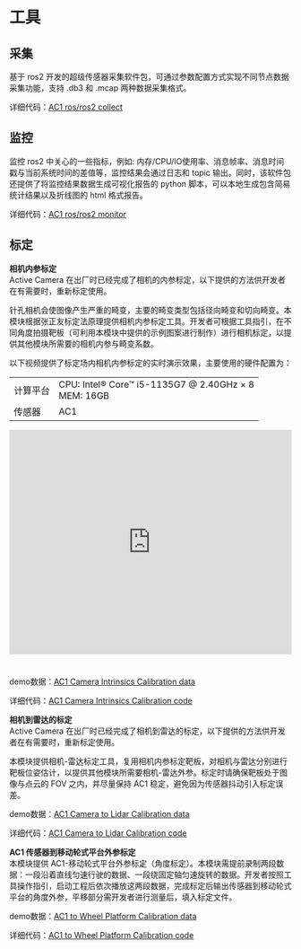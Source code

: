 # 工具  
## 采集  
基于 ros2 开发的超级传感器采集软件包，可通过参数配置方式实现不同节点数据采集功能，支持 .db3 和 .mcap 两种数据采集格式。  

详细代码：[AC1 ros/ros2 collect](https://github.com/RoboSense-Robotics/rs_collect)  

## 监控  
监控 ros2 中关心的一些指标，例如: 内存/CPU/IO使用率、消息帧率、消息时间戳与当前系统时间的差值等，监控结果会通过日志和 topic 输出。同时，该软件包还提供了将监控结果数据生成可视化报告的 python 脚本，可以本地生成包含简易统计结果以及折线图的 html 格式报告。  

详细代码：[AC1 ros/ros2 monitor](https://github.com/RoboSense-Robotics/rs_monitor)  

## 标定  
**相机内参标定**  
Active Camera 在出厂时已经完成了相机的内参标定，以下提供的方法供开发者在有需要时，重新标定使用。

针孔相机会使图像产生严重的畸变，主要的畸变类型包括径向畸变和切向畸变。本模块根据张正友标定法原理提供相机内参标定工具。开发者可根据工具指引，在不同角度拍摄靶板（可利用本模块中提供的示例图案进行制作）进行相机标定，以提供其他模块所需要的相机内参与畸变系数。 
 
以下视频提供了标定场内相机内参标定的实时演示效果，主要使用的硬件配置为：  

<table class="docutils align-default">
    <tbody>
        <tr class="row-even">
            <td>计算平台</td>
            <td>CPU: Intel® Core™ i5-1135G7 @ 2.40GHz × 8 <br> MEM: 16GB</td>
        </tr>
        <tr class="row-odd">
            <td>传感器</td>
            <td>AC1</td>
        </tr>
    </tbody>
</table>   
<iframe style="margin-bottom: 24px;" width="100%" height="400" src="https://cdn.robosense.cn/AC_wiki/camera_intrinsics_calib.mp4" frameborder="0" allowfullscreen></iframe>  

demo数据：[AC1 Camera Intrinsics Calibration data](https://cdn.robosense.cn/AC_wiki/camera_intrinsics_calib.zip)   

详细代码：[AC1 Camera Intrinsics Calibration code](https://github.com/RoboSense-Robotics/calibration)   

**相机到雷达的标定**  
Active Camera 在出厂时已经完成了相机到雷达的标定，以下提供的方法供开发者在有需要时，重新标定使用。

本模块提供相机-雷达标定工具，复用相机内参标定靶板，对相机与雷达分别进行靶板位姿估计，以提供其他模块所需要相机-雷达外参。标定时请确保靶板处于图像与点云的 FOV 之内，并尽量保持 AC1 稳定，避免因为传感器抖动引入标定误差。  

demo数据：[AC1 Camera to Lidar Calibration data](https://cdn.robosense.cn/AC_wiki/camera_lidar_calib.zip)  

详细代码：[AC1 Camera to Lidar Calibration code](https://github.com/RoboSense-Robotics/calibration_extrinsic)   

**AC1 传感器到移动轮式平台外参标定**  
本模块提供 AC1-移动轮式平台外参标定（角度标定）。本模块需提前录制两段数据：一段沿着直线匀速行驶的数据、一段绕固定轴匀速旋转的数据。开发者按照工具操作指引，启动工程后依次播放这两段数据，完成标定后输出传感器到移动轮式平台的角度外参，平移部分需开发者进行测量后，填入标定文件。  

demo数据：[AC1 to Wheel Platform Calibration data](https://cdn.robosense.cn/AC_wiki/calibration_extrinsic.zip)  

详细代码：[AC1 to Wheel Platform Calibration code](https://github.com/RoboSense-Robotics/calibration_extrinsic)   
